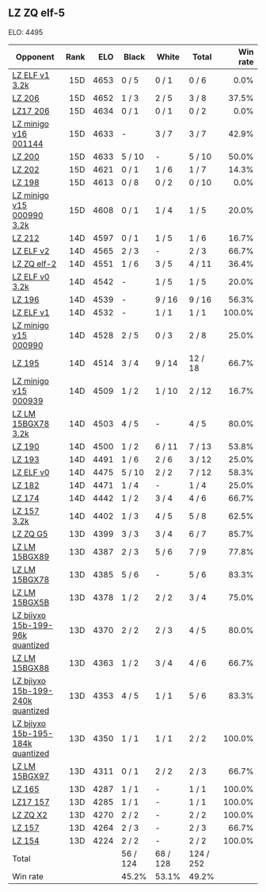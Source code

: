 ## LZ ZQ elf-5 ##

ELO: 4495

Opponent | Rank | ELO | Black | White | Total | Win rate
---------|-----:|----:|-------|-------|-------|-------:
[LZ ELF v1 3.2k](LZ%20ELF%20v1%203.2k.md) | 15D | 4653 | 0 / 5 | 0 / 1 | 0 / 6 | 0.0%
[LZ 206](LZ%20206.md) | 15D | 4652 | 1 / 3 | 2 / 5 | 3 / 8 | 37.5%
[LZ17 206](LZ17%20206.md) | 15D | 4634 | 0 / 1 | 0 / 1 | 0 / 2 | 0.0%
[LZ minigo v16 001144](LZ%20minigo%20v16%20001144.md) | 15D | 4633 | - | 3 / 7 | 3 / 7 | 42.9%
[LZ 200](LZ%20200.md) | 15D | 4633 | 5 / 10 | - | 5 / 10 | 50.0%
[LZ 202](LZ%20202.md) | 15D | 4621 | 0 / 1 | 1 / 6 | 1 / 7 | 14.3%
[LZ 198](LZ%20198.md) | 15D | 4613 | 0 / 8 | 0 / 2 | 0 / 10 | 0.0%
[LZ minigo v15 000990 3.2k](LZ%20minigo%20v15%20000990%203.2k.md) | 15D | 4608 | 0 / 1 | 1 / 4 | 1 / 5 | 20.0%
[LZ 212](LZ%20212.md) | 14D | 4597 | 0 / 1 | 1 / 5 | 1 / 6 | 16.7%
[LZ ELF v2](LZ%20ELF%20v2.md) | 14D | 4565 | 2 / 3 | - | 2 / 3 | 66.7%
[LZ ZQ elf-2](LZ%20ZQ%20elf-2.md) | 14D | 4551 | 1 / 6 | 3 / 5 | 4 / 11 | 36.4%
[LZ ELF v0 3.2k](LZ%20ELF%20v0%203.2k.md) | 14D | 4542 | - | 1 / 5 | 1 / 5 | 20.0%
[LZ 196](LZ%20196.md) | 14D | 4539 | - | 9 / 16 | 9 / 16 | 56.3%
[LZ ELF v1](LZ%20ELF%20v1.md) | 14D | 4532 | - | 1 / 1 | 1 / 1 | 100.0%
[LZ minigo v15 000990](LZ%20minigo%20v15%20000990.md) | 14D | 4528 | 2 / 5 | 0 / 3 | 2 / 8 | 25.0%
[LZ 195](LZ%20195.md) | 14D | 4514 | 3 / 4 | 9 / 14 | 12 / 18 | 66.7%
[LZ minigo v15 000939](LZ%20minigo%20v15%20000939.md) | 14D | 4509 | 1 / 2 | 1 / 10 | 2 / 12 | 16.7%
[LZ LM 15BGX78 3.2k](LZ%20LM%2015BGX78%203.2k.md) | 14D | 4503 | 4 / 5 | - | 4 / 5 | 80.0%
[LZ 190](LZ%20190.md) | 14D | 4500 | 1 / 2 | 6 / 11 | 7 / 13 | 53.8%
[LZ 193](LZ%20193.md) | 14D | 4491 | 1 / 6 | 2 / 6 | 3 / 12 | 25.0%
[LZ ELF v0](LZ%20ELF%20v0.md) | 14D | 4475 | 5 / 10 | 2 / 2 | 7 / 12 | 58.3%
[LZ 182](LZ%20182.md) | 14D | 4471 | 1 / 4 | - | 1 / 4 | 25.0%
[LZ 174](LZ%20174.md) | 14D | 4442 | 1 / 2 | 3 / 4 | 4 / 6 | 66.7%
[LZ 157 3.2k](LZ%20157%203.2k.md) | 14D | 4402 | 1 / 3 | 4 / 5 | 5 / 8 | 62.5%
[LZ ZQ G5](LZ%20ZQ%20G5.md) | 13D | 4399 | 3 / 3 | 3 / 4 | 6 / 7 | 85.7%
[LZ LM 15BGX89](LZ%20LM%2015BGX89.md) | 13D | 4387 | 2 / 3 | 5 / 6 | 7 / 9 | 77.8%
[LZ LM 15BGX78](LZ%20LM%2015BGX78.md) | 13D | 4385 | 5 / 6 | - | 5 / 6 | 83.3%
[LZ LM 15BGX5B](LZ%20LM%2015BGX5B.md) | 13D | 4378 | 1 / 2 | 2 / 2 | 3 / 4 | 75.0%
[LZ bjiyxo 15b-199-96k quantized](LZ%20bjiyxo%2015b-199-96k%20quantized.md) | 13D | 4370 | 2 / 2 | 2 / 3 | 4 / 5 | 80.0%
[LZ LM 15BGX88](LZ%20LM%2015BGX88.md) | 13D | 4363 | 1 / 2 | 3 / 4 | 4 / 6 | 66.7%
[LZ bjiyxo 15b-199-240k quantized](LZ%20bjiyxo%2015b-199-240k%20quantized.md) | 13D | 4353 | 4 / 5 | 1 / 1 | 5 / 6 | 83.3%
[LZ bjiyxo 15b-195-184k quantized](LZ%20bjiyxo%2015b-195-184k%20quantized.md) | 13D | 4350 | 1 / 1 | 1 / 1 | 2 / 2 | 100.0%
[LZ LM 15BGX97](LZ%20LM%2015BGX97.md) | 13D | 4311 | 0 / 1 | 2 / 2 | 2 / 3 | 66.7%
[LZ 165](LZ%20165.md) | 13D | 4287 | 1 / 1 | - | 1 / 1 | 100.0%
[LZ17 157](LZ17%20157.md) | 13D | 4285 | 1 / 1 | - | 1 / 1 | 100.0%
[LZ ZQ X2](LZ%20ZQ%20X2.md) | 13D | 4270 | 2 / 2 | - | 2 / 2 | 100.0%
[LZ 157](LZ%20157.md) | 13D | 4264 | 2 / 3 | - | 2 / 3 | 66.7%
[LZ 154](LZ%20154.md) | 13D | 4224 | 2 / 2 | - | 2 / 2 | 100.0%
Total | | | 56 / 124 | 68 / 128 | 124 / 252 | 
Win rate| | | 45.2% | 53.1% | 49.2% | 
